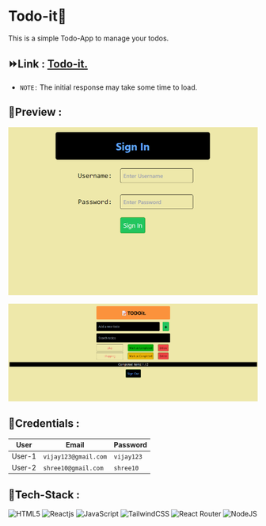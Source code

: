 # Todo-it📝

This is a simple Todo-App to manage your todos.

## ⏩Link : <a href="https://mytodo-it.netlify.app/">Todo-it.</a>

- `NOTE:` The initial response may take some time to load.

## 📜Preview : <a name = "preview"></a>

![Sign-In](/images/todo-1.png)

![Todo-List](/images/todo-2.png)

## 🔑Credentials : <a name="credentials"></a>

| User   | Email                | Password   |
| ------ | -------------------- | ---------- |
| User-1 | `vijay123@gmail.com` | `vijay123` |
| User-2 | `shree10@gmail.com`  | `shree10`  |

## 💼Tech-Stack : <a name = "tech-stack"></a>

![HTML5](https://img.shields.io/badge/html5-%23E34F26.svg?style=for-the-badge&logo=html5&logoColor=black) ![Reactjs](https://img.shields.io/badge/react.js-blue?&style=for-the-badge&logo=react&logoColor=black) ![JavaScript](https://img.shields.io/badge/javascript-ffa500?style=for-the-badge&logo=javascript&logoColor=black) ![TailwindCSS](https://img.shields.io/badge/tailwindcss-%2338B2AC.svg?style=for-the-badge&logo=tailwind-css&logoColor=black) ![React Router](https://img.shields.io/badge/React_Router-CA4245?style=for-the-badge&logo=react-router&logoColor=black&text=black) ![NodeJS](https://img.shields.io/badge/node.js-6GA55F?style=for-the-badge&logo=node.js&logoColor=black)
